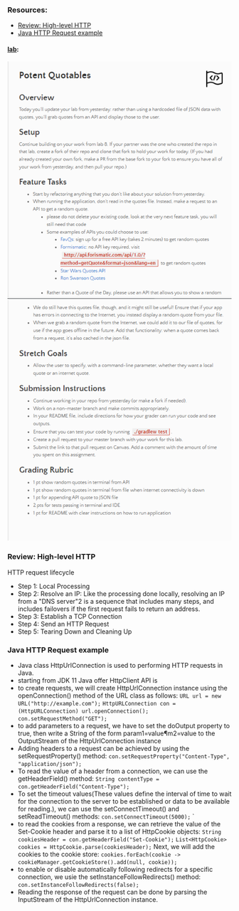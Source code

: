 ### Resources:
- [Review: High-level HTTP](https://dev.to/dangolant/things-i-brushed-up-on-this-week-the-http-request-lifecycle-)
- [Java HTTP Request example](https://www.baeldung.com/java-http-request)

#### [lab](https://github.com/Ahmad-A2020/quotes):
![lab9](\Code-401\ScreenShot\lab9-1.PNG)
![lab9](\Code-401\ScreenShot\lab9-2.PNG)

### Review: High-level HTTP
HTTP request lifecycle
- Step 1: Local Processing
- Step 2: Resolve an IP:   Like the processing done locally, resolving an IP from a "DNS server"2 is a sequence that includes many steps, and includes failovers if the first request fails to return an address.
- Step 3: Establish a TCP Connection
- Step 4: Send an HTTP Request
- Step 5: Tearing Down and Cleaning Up

### Java HTTP Request example
- Java class HttpUrlConnection is used to performing HTTP requests in Java.
- starting from JDK 11 Java offer HttpClient API is
- to create requests, we will create HttpUrlConnection instance using the openConnection() method of the URL class as follows:
`URL url = new URL("http://example.com");`
`HttpURLConnection con = (HttpURLConnection) url.openConnection();`
`con.setRequestMethod("GET");`
-  to add parameters to a request, we have to set the doOutput property to true, then write a String of the form param1=value¶m2=value to the OutputStream of the HttpUrlConnection instance
- Adding headers to a request can be achieved by using the setRequestProperty() method:
`con.setRequestProperty("Content-Type", "application/json");`
- To read the value of a header from a connection, we can use the getHeaderField() method:
`String contentType = con.getHeaderField("Content-Type");`
- To set the timeout values(These values define the interval of time to wait for the connection to the server to be established or data to be available for reading.), we can use the setConnectTimeout() and setReadTimeout() methods:
`con.setConnectTimeout(5000);`
`
- to read the cookies from a response, we can retrieve the value of the Set-Cookie header and parse it to a list of HttpCookie objects:
`String cookiesHeader = con.getHeaderField("Set-Cookie");`
`List<HttpCookie> cookies = HttpCookie.parse(cookiesHeader);`
Next, we will add the cookies to the cookie store:
`cookies.forEach(cookie -> cookieManager.getCookieStore().add(null, cookie));`
-  to enable or disable automatically following redirects for a specific connection, we  usie the setInstanceFollowRedirects() method:
`con.setInstanceFollowRedirects(false);`
- Reading the response of the request can be done by parsing the InputStream of the HttpUrlConnection instance.



